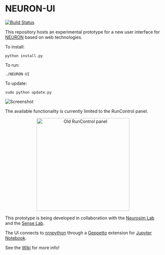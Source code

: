 # NEURON-UI

[![Build Status](https://travis-ci.org/MetaCell/NEURON-UI.svg?branch=master)](https://travis-ci.org/MetaCell/NEURON-UI)


This repository hosts an experimental prototype for a new user interface for [NEURON](http://www.neuron.yale.edu/neuron/) based on web technologies. 


To install:
```
python install.py
```
To run:
```
./NEURON-UI
```
To update:
```
sudo python update.py
```

![Screenshot](https://dl.dropboxusercontent.com/u/7538688/Don%27t%20delete%2C%20used%20in%20wikis%20etc/Screen%20Shot%202016-10-04%20at%2019.53.03.png)

The available functionality is currently limited to the RunControl panel.

<p align="center">
  <img src="https://dl.dropboxusercontent.com/u/7538688/Don%27t%20delete%2C%20used%20in%20wikis%20etc/Screen_Shot_2016-06-15_at_18.06.16.png" alt="Old RunControl panel" height="300"/>
</p>

This prototype is being developed in collaboration with the [Neurosim Lab](http://neurosimlab.org/) and the [Sense Lab](https://senselab.med.yale.edu/).

The UI connects to [nrnpython](http://www.neuron.yale.edu/neuron/static/docs/help/neuron/neuron/classes/python.html) through a [Geppetto](http://git.geppetto.org) extension for [Jupyter Notebook](http://jupyter.org/).

See the [Wiki](https://github.com/MetaCell/NEURON-UI/wiki) for more info!
